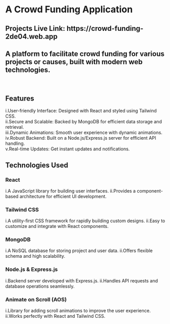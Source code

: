 # A Crowd Funding Application

<h2>Projects Live Link: https://crowd-funding-2de04.web.app</h2>

<h2>A platform to facilitate crowd funding for various projects or causes, built with modern web technologies.</h2> </br>

<h2>Features</h2>
i.User-friendly Interface: Designed with React and styled using Tailwind CSS. </br>
ii.Secure and Scalable: Backed by MongoDB for efficient data storage and retrieval.
</br>
iii.Dynamic Animations: Smooth user experience with dynamic animations.
</br>
iv.Robust Backend: Built on a Node.js/Express.js server for efficient API handling.
</br>
v.Real-time Updates: Get instant updates and notifications.

<h2>Technologies Used</h2>

<h3>React</h3>

i.A JavaScript library for building user interfaces.
ii.Provides a component-based architecture for efficient UI development.

<h3>Tailwind CSS</h3>

i.A utility-first CSS framework for rapidly building custom designs.
ii.Easy to customize and integrate with React components.

<h3>MongoDB</h3>

i.A NoSQL database for storing project and user data.
ii.Offers flexible schema and high scalability.

<h3>Node.js & Express.js</h3>

i.Backend server developed with Express.js.
ii.Handles API requests and database operations seamlessly.

<h3>Animate on Scroll (AOS)</h3>

i.Library for adding scroll animations to improve the user experience.
ii.Works perfectly with React and Tailwind CSS.

